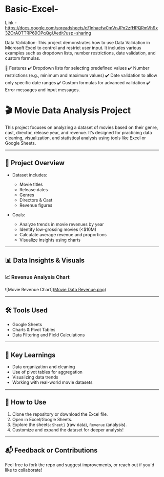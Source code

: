 # Basic-Excel-
Link - https://docs.google.com/spreadsheets/d/1nhaefw0mVnJPn2zfHPQRmVh9x3ZOrAOTTRP69OPqQgU/edit?usp=sharing

Data Validation:
This project demonstrates how to use Data Validation in Microsoft Excel to control and restrict user input. It includes various examples such as dropdown lists, number restrictions, date validation, and custom formulas.

📂 Features
✔️ Dropdown lists for selecting predefined values
✔️ Number restrictions (e.g., minimum and maximum values)
✔️ Date validation to allow only specific date ranges
✔️ Custom formulas for advanced validation
✔️ Error messages and input messages.



# 🎬 Movie Data Analysis Project

This project focuses on analyzing a dataset of movies based on their genre, cast, director, release year, and revenue. It’s designed for practicing data cleaning, visualization, and statistical analysis using tools like Excel or Google Sheets.

---

## 📂 Project Overview

- Dataset includes:
  - Movie titles
  - Release dates
  - Genres
  - Directors & Cast
  - Revenue figures

- Goals:
  - Analyze trends in movie revenues by year
  - Identify low-grossing movies (<$10M)
  - Calculate average revenue and proportions
  - Visualize insights using charts

---

## 📊 Data Insights & Visuals

### 📈 Revenue Analysis Chart
![Movie Revenue Chart]([Movie Data Revenue.png](https://github.com/Iimxal/Basic-Excel-/blob/5cbad3d32cd4e54ce0dd0c2da2eee705b137288a/Movie%20Data%20Revenue.png))

---

## 🛠️ Tools Used

- Google Sheets 
- Charts & Pivot Tables
- Data Filtering and Field Calculations

---

## 📌 Key Learnings

- Data organization and cleaning
- Use of pivot tables for aggregation
- Visualizing data trends
- Working with real-world movie datasets

---

## 📎 How to Use

1. Clone the repository or download the Excel file.
2. Open in Excel/Google Sheets.
3. Explore the sheets: `Sheet1` (raw data), `Revenue` (analysis).
4. Customize and expand the dataset for deeper analysis!

---

## 📬 Feedback or Contributions

Feel free to fork the repo and suggest improvements, or reach out if you'd like to collaborate!
